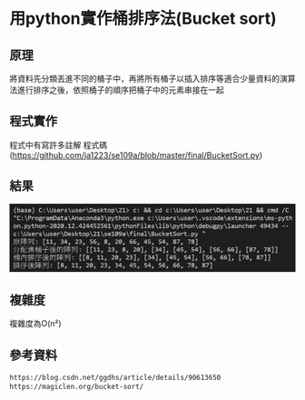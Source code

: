 # 用python實作桶排序法(Bucket sort) 
## 原理
將資料先分類丟進不同的桶子中，再將所有桶子以插入排序等適合少量資料的演算法進行排序之後，依照桶子的順序把桶子中的元素串接在一起

## 程式實作
程式中有寫許多註解
程式碼(https://github.com/ja1223/se109a/blob/master/final/BucketSort.py)
## 結果
![](https://github.com/ja1223/se109a/blob/master/final/photo/result.jpg)
## 複雜度
複雜度為O(n²)

## 參考資料
```
https://blog.csdn.net/ggdhs/article/details/90613650
https://magiclen.org/bucket-sort/
```
